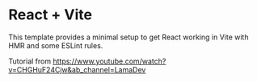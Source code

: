 # React + Vite

This template provides a minimal setup to get React working in Vite with HMR and some ESLint rules.

Tutorial from https://www.youtube.com/watch?v=CHGHuF24Cjw&ab_channel=LamaDev
